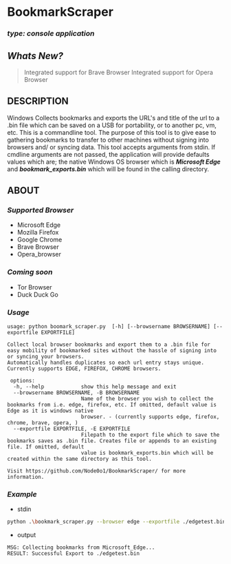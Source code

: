 # **BookmarkScraper**
### *type: console application*

## *Whats New?*
> Integrated support for Brave Browser
> Integrated support for Opera Browser

## DESCRIPTION
Windows
Collects bookmarks and exports the URL's and title of the url to a .bin file which can be saved on a USB for portability, or to another pc, vm, etc. This is a commandline tool. The purpose of this tool is to give ease to gathering bookmarks to transfer to other machines without signing into browsers and/ or syncing data. This tool accepts arguments from stdin. If cmdline arguments are not passed, the application will provide defaults values which are; the native Windows OS browser which is ***Microsoft Edge*** and ***bookmark_exports.bin*** which will be found in the calling directory. 

## ABOUT
  ### ***Supported Browser***
  - Microsoft Edge
  - Mozilla Firefox
  - Google Chrome
  - Brave Browser
  - Opera_browser

  ### ***Coming soon***
  - Tor Browser
  - Duck Duck Go

  ### ***Usage***
```
usage: python boomark_scraper.py  [-h] [--browsername BROWSERNAME] [--exportfile EXPORTFILE]                                                                               

Collect local browser bookmarks and export them to a .bin file for easy mobility of bookmarked sites without the hassle of signing into or syncing your browsers.
Automatically handles duplicates so each url entry stays unique. Currently supports EDGE, FIREFOX, CHROME browsers.

 options:
  -h, --help            show this help message and exit
  --browsername BROWSERNAME, -B BROWSERNAME
                        Name of the browser you wish to collect the bookmarks from i.e. edge, firefox, etc. If omitted, default value is Edge as it is windows native
                        browser. - (currently supports edge, firefox, chrome, brave, opera, )
  --exportfile EXPORTFILE, -E EXPORTFILE
                        Filepath to the export file which to save the bookmarks saves as .bin file. Creates file or appends to an existing file. If omitted, default
                        value is bookmark_exports.bin which will be created within the same directory as this tool.

Visit https://github.com/Node0o1/BookmarkScraper/ for more information.
```

  ### ***Example***
- stdin
```bash
python .\bookmark_scraper.py --browser edge --exportfile ./edgetest.bin                       
```

- output
```
MSG: Collecting bookmarks from Microsoft_Edge...
RESULT: Successful Export to ./edgetest.bin
```


